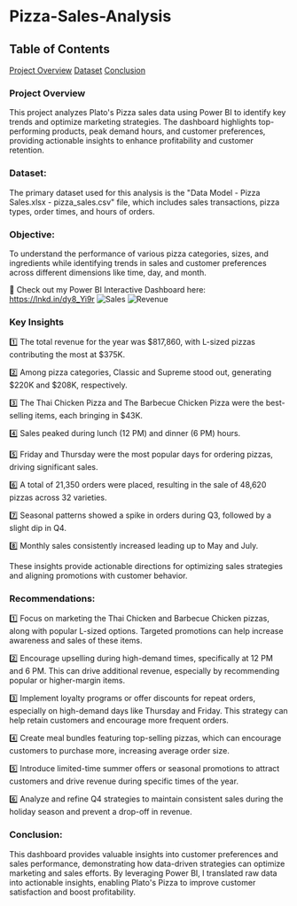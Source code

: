 # Pizza-Sales-Analysis

## Table of Contents
 [Project Overview](#project-overview) [Dataset](#dataset) [Conclusion](#conclusion)

 ### Project Overview
This project analyzes Plato's Pizza sales data using Power BI to identify key trends and optimize marketing strategies. The dashboard highlights top-performing products, peak demand hours, and customer preferences, providing actionable insights to enhance profitability and customer retention.

### Dataset:
The primary dataset used for this analysis is the "Data Model - Pizza Sales.xlsx - pizza_sales.csv" file, which includes sales transactions, pizza types, order times, and hours of orders.

### Objective:
To understand the performance of various pizza categories, sizes, and ingredients while identifying trends in sales and customer preferences across different dimensions like time, day, and month.

🔗 Check out my Power BI Interactive Dashboard here: https://lnkd.in/dy8_Yi9r
![Sales](https://github.com/user-attachments/assets/ad45b285-37d0-4138-8667-6699757cc686)
![Revenue](https://github.com/user-attachments/assets/65d7fad3-bdba-4ddf-b9c6-ee4a8d51a3b8)



### Key Insights

1️⃣ The total revenue for the year was $817,860, with L-sized pizzas contributing the most at $375K.

2️⃣ Among pizza categories, Classic and Supreme stood out, generating $220K and $208K, respectively.

3️⃣ The Thai Chicken Pizza and The Barbecue Chicken Pizza were the best-selling items, each bringing in $43K.

4️⃣ Sales peaked during lunch (12 PM) and dinner (6 PM) hours.

5️⃣ Friday and Thursday were the most popular days for ordering pizzas, driving significant sales.

6️⃣ A total of 21,350 orders were placed, resulting in the sale of 48,620 pizzas across 32 varieties.

7️⃣ Seasonal patterns showed a spike in orders during Q3, followed by a slight dip in Q4.

8️⃣ Monthly sales consistently increased leading up to May and July.

These insights provide actionable directions for optimizing sales strategies and aligning promotions with customer behavior.


### Recommendations:

1️⃣ Focus on marketing the Thai Chicken and Barbecue Chicken pizzas, along with popular L-sized options. Targeted promotions can help increase awareness and sales of these items.

2️⃣ Encourage upselling during high-demand times, specifically at 12 PM and 6 PM. This can drive additional revenue, especially by recommending popular or higher-margin items.

3️⃣ Implement loyalty programs or offer discounts for repeat orders, especially on high-demand days like Thursday and Friday. This strategy can help retain customers and encourage more frequent orders.

4️⃣ Create meal bundles featuring top-selling pizzas, which can encourage customers to purchase more, increasing average order size.

5️⃣ Introduce limited-time summer offers or seasonal promotions to attract customers and drive revenue during specific times of the year.

6️⃣ Analyze and refine Q4 strategies to maintain consistent sales during the holiday season and prevent a drop-off in revenue.

### Conclusion:

This dashboard provides valuable insights into customer preferences and sales performance, demonstrating how data-driven strategies can optimize marketing and sales efforts. By leveraging Power BI, I translated raw data into actionable insights, enabling Plato's Pizza to improve customer satisfaction and boost profitability.
